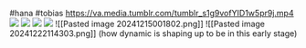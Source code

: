 #hana #tobias 
https://va.media.tumblr.com/tumblr_s1g9vofYID1w5pr9j.mp4 
**![](https://lh7-rt.googleusercontent.com/docsz/AD_4nXcCt6v33nL_K2E5LMZIDGLt7QMLKBPJ038vwxhWnnYKLHnB8In9Otd9Nv8ZHWkJJ55KUDkiaQ9NFRMUZN0EeaRS5mePLyNvvWgfOSk8WcOLPJ6LxUfRxemPH3fWkrL6lBHeRtWo1w?key=ArE9gjGx41F-QdnnpTPqXmu4)**
**![](https://lh7-rt.googleusercontent.com/docsz/AD_4nXfksvv3iPlFzfGR9EC-sMkqr6AU2kU9MZI4pJlhXlJdN1EYkj3y10pPtd0XvR0uXm567Xy1fKkUEhA7jUtvj8wutvcOxHDn48u9ssK7ooMYYJ6A0kTDHNEPYseUvp3IYLdxYGeWbw?key=ArE9gjGx41F-QdnnpTPqXmu4)**
**![](https://lh7-rt.googleusercontent.com/docsz/AD_4nXenUQq2OyX4UI9lzm5lfnWaNScqS8R1G1qwHM1Mr5btQ-POsYIobowR9doGuJWOvyO_3hItA6EVV2uN6yu2KswrqWIgBXaJZcA-Tv3zrUpY6zRp4xE-lsMKKSGnvd4dUyD20oEBFQ?key=ArE9gjGx41F-QdnnpTPqXmu4)**
**![](https://lh7-rt.googleusercontent.com/docsz/AD_4nXfXPeEkS08UaBNu7ULhfpcibDGjNgeM6QKprE-3M0u9PwqbYDUl3wodM1Vnc8oh6ZsijpZJx2FYNHy0EOWBSlngaVKguZ4hMBst_PWzJNltAbPZpxDUVa7rPDQ8jXMWdnw5msImkg?key=ArE9gjGx41F-QdnnpTPqXmu4)**
![[Pasted image 20241215001802.png]]
![[Pasted image 20241222114303.png]]
(how dynamic is shaping up to be in this early stage)